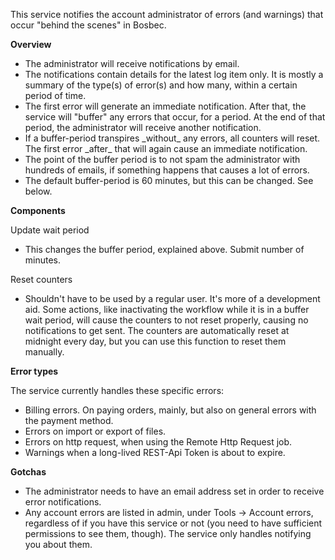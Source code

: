 <p>This service notifies the account administrator of errors (and warnings) that occur "behind the scenes" in Bosbec.</p>

<p><b>Overview</b></p>

<ul>
<li>The administrator will receive notifications by email.
<li>The notifications contain details for the latest log item only. It is mostly a summary of the type(s) of error(s) and how many, within a certain period of time.
<li>The first error will generate an immediate notification. After that, the service will "buffer" any errors that occur, for a period. At the end of that period, the administrator will receive another notification.
<li>If a buffer-period transpires _without_ any errors, all counters will reset. The first error _after_ that will again cause an immediate notification.
<li>The point of the buffer period is to not spam the administrator with hundreds of emails, if something happens that causes a lot of errors.
<li>The default buffer-period is 60 minutes, but this can be changed. See below.
</ul>

<p><b>Components</b></p>

<p>Update wait period</p>
<ul>
<li>This changes the buffer period, explained above. Submit number of minutes.
</ul>

<p>Reset counters</p>
<ul>
<li>Shouldn't have to be used by a regular user. It's more of a development aid. Some actions, like inactivating the workflow while it is in a buffer wait period, will cause the counters to not reset properly, causing no notifications to get sent. The counters are automatically reset at midnight every day, but you can use this function to reset them manually.
</ul>

<p><b>Error types</b></p>

<p>The service currently handles these specific errors:</p>

<ul>
<li>Billing errors. On paying orders, mainly, but also on general errors with the payment method.
<li>Errors on import or export of files.
<li>Errors on http request, when using the Remote Http Request job.
<li>Warnings when a long-lived REST-Api Token is about to expire.
</ul>

<p><b>Gotchas</b></p>

<ul>
<li>The administrator needs to have an email address set in order to receive error notifications.
<li>Any account errors are listed in admin, under Tools -> Account errors, regardless of if you have this service or not (you need to have sufficient permissions to see them, though). The service only handles notifying you about them.
</ul>
